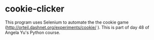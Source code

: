 # cookie-clicker
This program uses Selenium to automate the the cookie game (http://orteil.dashnet.org/experiments/cookie/ ). This is part of day 48 of Angela Yu's Python course.
